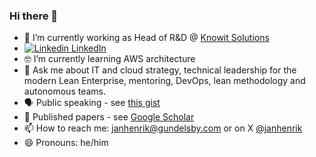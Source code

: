 ### Hi there 👋

- 🔭  I’m currently working as Head of R&D @ [Knowit Solutions](https://github.com/knowit) 
- [![Linkedin](https://i.stack.imgur.com/gVE0j.png) LinkedIn](https://www.linkedin.com/in/janhenrikgundelsby/)
- 🤓 I’m currently learning AWS architecture
- 💬 Ask me about IT and cloud strategy, technical leadership for the modern Lean Enterprise, mentoring, DevOps, lean methodology and autonomous teams. 
- 🗣 Public speaking - see [this gist](https://gist.github.com/janhenrik/9cc8c6e503cbab3f3a5115aeed9ac8d9)
- 🔬 Published papers - see [Google Scholar](https://scholar.google.com/citations?user=4bw3LsEAAAAJ)
- 📫 How to reach me: janhenrik@gundelsby.com or on X [@janhenrik](twitter.com/janhenrik)
- 😄 Pronouns: he/him
